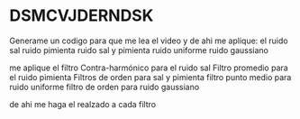 # DSMCVJDERNDSK
Generame un codigo para que me lea el video y de ahi me aplique:
el ruido sal
ruido pimienta
ruido sal y pimienta
ruido uniforme
ruido gaussiano

me aplique el filtro Contra-harmónico para el ruido sal
Filtro promedio  para el ruido pimienta
Filtros de orden  para sal y pimienta
filtro punto medio para ruido uniforme
filtro de orden para ruido gaussiano

de ahi me haga el realzado a cada filtro 

